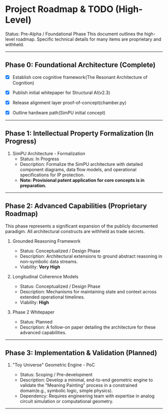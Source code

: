 # Project Roadmap & TODO (High-Level)

Status: Pre-Alpha / Foundational Phase
This document outlines the high-level roadmap. Specific technical details for many items are proprietary and withheld.

---

## Phase 0: Foundational Architecture (Complete)

- [x] Establish core cognitive framework(The Resonant Architecture of Cognition)

- [x] Publish initial whitepaper for Structural AI(v2.3)

- [x] Release alignment layer proof-of-concept(chamber.py)

- [x] Outline hardware path(SimPU initial concept)

---

## Phase 1: Intellectual Property Formalization (In Progress)

1. SimPU Architecture - Formalization
    - Status: In Progress
    - Description: Formalize the SimPU architecture with detailed component diagrams, data flow models, and operational specifications for IP protection.
    - **Note: Provisional patent application for core concepts is in preparation.**

---

## Phase 2: Advanced Capabilities (Proprietary Roadmap)

This phase represents a significant expansion of the publicly documented paradigm. All architectural constructs are withheld as trade secrets.

1. Grounded Reasoning Framework
    - Status: Conceptualized / Design Phase
    - Description: Architectural extensions to ground abstract reasoning in non-symbolic data streams.
    - Viability: **Very High**

2. Longitudinal Coherence Models
    - Status: Conceptualized / Design Phase
    - Description: Mechanisms for maintaining state and context across extended operational timelines.
    - Viability: **High**

3. Phase 2 Whitepaper
    - Status: Planned
    - Description: A follow-on paper detailing the architecture for these advanced capabilities.

---

## Phase 3: Implementation & Validation (Planned)

1. "Toy Universe" Geometric Engine - PoC

    - Status: Scoping / Pre-development
    - Description: Develop a minimal, end-to-end geometric engine to validate the "Meaning Painting" process in a constrained domain(e.g., symbolic logic, simple physics).
    - Dependency: Requires engineering team with expertise in analog circuit simulation or computational geometry.

---
